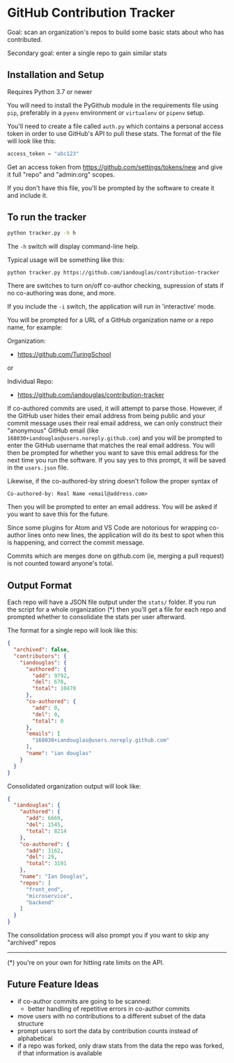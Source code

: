 # GitHub Contribution Tracker

Goal: scan an organization's repos to build some basic stats about who has contributed.

Secondary goal: enter a single repo to gain similar stats

## Installation and Setup

Requires Python 3.7 or newer

You will need to install the PyGithub module in the requirements file using
`pip`, preferably in a `pyenv` environment or `virtualenv` or `pipenv` setup.

You'll need to create a file called `auth.py` which contains a personal access
token in order to use GitHub's API to pull these stats. The format of the file
will look like this:
```python
access_token = "abc123"
```

Get an access token from https://github.com/settings/tokens/new and give it 
full "repo" and "admin:org" scopes.

If you don't have this file, you'll be prompted by the software to create it
and include it.

## To run the tracker

```bash
python tracker.py -h h
```
The `-h` switch will display command-line help.

Typical usage will be something like this:

```
python tracker.py https://github.com/iandouglas/contribution-tracker
```

There are switches to turn on/off co-author checking, supression of stats if no co-authoring was done, and more.

If you include the `-i` switch, the application will run in 'interactive' mode.

You will be prompted for a URL of a GitHub organization name or a repo name, for example:

Organization:
* https://github.com/TuringSchool

or

Individual Repo:
* https://github.com/iandouglas/contribution-tracker

If co-authored commits are used, it will attempt to parse those. However, if
the GitHub user hides their email address from being public and your commit
message uses their real email address, we can only construct their "anonymous"
GitHub email (like `168030+iandouglas@users.noreply.github.com`) and you will
be prompted to enter the GitHub username that matches the real email address.
You will then be prompted for whether you want to save this email address for
the next time you run the software. If you say yes to this prompt, it will be
saved in the `users.json` file.

Likewise, if the co-authored-by string doesn't follow the proper syntax of
```
Co-authored-by: Real Name <email@address.com>
```
Then you will be prompted to enter an email address. You will be asked if you want to save this for the future.

Since some plugins for Atom and VS Code are notorious for wrapping co-author lines onto new lines, the application will do its best to spot when this is happening, and correct the commit message.

Commits which are merges done on github.com (ie, merging a pull request) is
not counted toward anyone's total.

## Output Format

Each repo will have a JSON file output under the `stats/` folder. If you
run the script for a whole organization (*) then you'll get a file for each
repo and prompted whether to consolidate the stats per user afterward.

The format for a single repo will look like this:
```json
{
  "archived": false,
  "contributors": {
    "iandouglas": {
      "authored": {
        "add": 9792,
        "del": 678,
        "total": 10470
      },
      "co-authored": {
        "add": 0,
        "del": 0,
        "total": 0
      },
      "emails": [
        "168030+iandouglas@users.noreply.github.com"
      ],
      "name": "ian douglas"
    }
  }
}
```

Consolidated organization output will look like:

```json
{
  "iandouglas": {
    "authored": {
      "add": 6669,
      "del": 1545,
      "total": 8214
    },
    "co-authored": {
      "add": 3162,
      "del": 29,
      "total": 3191
    },
    "name": "Ian Douglas",
    "repos": [
      "front_end",
      "microservice",
      "backend"
    ]
  }
}
```

The consolidation process will also prompt you if you want to skip any "archived"
repos

---

(*) you're on your own for hitting rate limits on the API.

## Future Feature Ideas

* if co-author commits are going to be scanned:
  * better handling of repetitive errors in co-author commits
* move users with no contributions to a different subset of the data structure
* prompt users to sort the data by contribution counts instead of alphabetical
* if a repo was forked, only draw stats from the data the repo was forked, if
  that information is available

